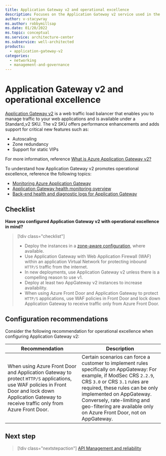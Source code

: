 ```yaml
---
title: Application Gateway v2 and operational excellence
description: Focuses on the Application Gateway v2 service used in the Networking solution to provide best-practice, configuration recommendations, and design considerations related to Operational excellence.
author: v-stacywray
ms.author: robbymillsap
ms.date: 01/20/2022
ms.topic: conceptual
ms.service: architecture-center
ms.subservice: well-architected
products:
  - application-gateway-v2
categories:
  - networking
  - management-and-governance
---
```


# Application Gateway v2 and operational excellence

[Application Gateway v2](/azure/application-gateway/) is a web traffic load balancer that enables you to manage traffic to your web applications and is available under a Standard_v2 SKU. The v2 SKU offers performance enhancements and adds support for critical new features such as:

- Autoscaling
- Zone redundancy
- Support for static VIPs

For more information, reference [What is Azure Application Gateway v2?](/azure/application-gateway/overview-v2)

To understand how Application Gateway v2 promotes operational excellence, reference the following topics:

- [Monitoring Azure Application Gateway](/azure/application-gateway/monitor-application-gateway)
- [Application Gateway health monitoring overview](/azure/application-gateway/application-gateway-probe-overview)
- [Back-end health and diagnostic logs for Application Gateway](/azure/application-gateway/application-gateway-diagnostics)

## Checklist

**Have you configured Application Gateway v2 with operational excellence in mind?**

> [!div class="checklist"]
> - Deploy the instances in a [zone-aware configuration](/azure/application-gateway/application-gateway-autoscaling-zone-redundant), where available.
> - Use Application Gateway with Web Application Firewall (WAF) within an application Virtual Network for protecting inbound `HTTP/S` traffic from the internet.
> - In new deployments, use Application Gateway v2 unless there is a compelling reason to use v1.
> - Deploy at least two AppGateway v2 instances to increase availability.
> - When using Azure Front Door and Application Gateway to protect `HTTP/S` applications, use WAF policies in Front Door and lock down Application Gateway to receive traffic only from Azure Front Door.

## Configuration recommendations

Consider the following recommendation for operational excellence when configuring Application Gateway v2:

|Recommendation|Description|
|--------------|-----------|
|When using Azure Front Door and Application Gateway to protect `HTTP/S` applications, use WAF policies in Front Door and lock down Application Gateway to receive traffic only from Azure Front Door.|Certain scenarios can force a customer to implement rules specifically on AppGateway: For example, if ModSec CRS `2.2.9`, CRS `3.0` or CRS `3.1` rules are required, these rules can be only implemented on AppGateway. Conversely, rate-limiting and geo-filtering are available only on Azure Front Door, not on AppGateway.|

## Next step

> [!div class="nextstepaction"]
> [API Management and reliability](reliability.md)